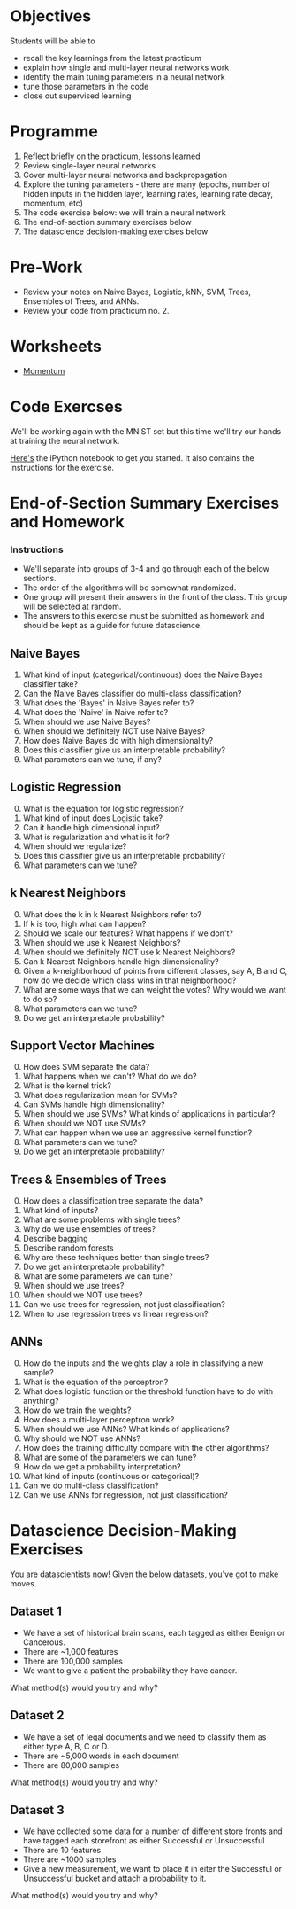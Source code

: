 # Objectives
Students will be able to
- recall the key learnings from the latest practicum
- explain how single and multi-layer neural networks work
- identify the main tuning parameters in a neural network
- tune those parameters in the code
- close out supervised learning

# Programme
1. Reflect briefly on the practicum, lessons learned
2. Review single-layer neural networks
3. Cover multi-layer neural networks and backpropagation
4. Explore the tuning parameters - there are many (epochs, number of hidden inputs in the hidden layer, learning rates, learning rate decay, momentum, etc)
5. The code exercise below: we will train a neural network
6. The end-of-section summary exercises below
7. The datascience decision-making exercises below

# Pre-Work
- Review your notes on Naive Bayes, Logistic, kNN, SVM, Trees, Ensembles of Trees, and ANNs.
- Review your code from practicum no. 2.

# Worksheets
- [Momentum](https://s3-us-west-2.amazonaws.com/ga-dat-2015-suneel/worksheets/ANNs_ctd/ANN_ctd_wksht_1.pdf)

# Code Exercses
We'll be working again with the MNIST set but this time we'll try our hands at training the neural network.

[Here's](http://nbviewer.ipython.org/gist/suneel0101/8e26f317b5ecc0f012b9) the iPython notebook to get you started. It also contains the instructions for the exercise.

# End-of-Section Summary Exercises and Homework
### Instructions
- We'll separate into groups of 3-4 and go through each of the below sections.
- The order of the algorithms will be somewhat randomized.
- One group will present their answers in the front of the class. This group will be selected at random.
- The answers to this exercise must be submitted as homework and should be kept as a guide for future datascience.

## Naive Bayes
1. What kind of input (categorical/continuous) does the Naive Bayes classifier take?
2. Can the Naive Bayes classifier do multi-class classification?
3. What does the 'Bayes' in Naive Bayes refer to?
4. What does the 'Naive' in Naive refer to?
5. When should we use Naive Bayes?
6. When should we definitely NOT use Naive Bayes?
7. How does Naive Bayes do with high dimensionality?
8. Does this classifier give us an interpretable probability?
9. What parameters can we tune, if any?

## Logistic Regression
0. What is the equation for logistic regression?
1. What kind of input does Logistic take?
2. Can it handle high dimensional input?
3. What is regularization and what is it for?
4. When should we regularize?
6. Does this classifier give us an interpretable probability?
7. What parameters can we tune?

## k Nearest Neighbors
0. What does the k in k Nearest Neighbors refer to?
1. If k is too, high what can happen?
2. Should we scale our features? What happens if we don't?
3. When should we use k Nearest Neighbors?
4. When should we definitely NOT use k Nearest Neighbors?
5. Can k Nearest Neighbors handle high dimensionality?
6. Given a k-neighborhood of points from different classes, say A, B and C, how do we decide which class wins in that neighborhood?
7. What are some ways that we can weight the votes? Why would we want to do so?
8. What parameters can we tune?
9. Do we get an interpretable probability?

## Support Vector Machines
0. How does SVM separate the data?
1. What happens when we can't? What do we do?
2. What is the kernel trick?
3. What does regularization mean for SVMs?
4. Can SVMs handle high dimensionality?
5. When should we use SVMs? What kinds of applications in particular?
6. When should we NOT use SVMs?
7. What can happen when we use an aggressive kernel function?
8. What parameters can we tune?
9. Do we get an interpretable probability?

##  Trees & Ensembles of Trees
0. How does a classification tree separate the data?
1. What kind of inputs?
1. What are some problems with single trees?
2. Why do we use ensembles of trees?
3. Describe bagging
4. Describe random forests
5. Why are these techniques better than single trees?
6. Do we get an interpretable probability?
7. What are some parameters we can tune?
8. When should we use trees?
9. When should we NOT use trees?
10. Can we use trees for regression, not just classification?
11. When to use regression trees vs linear regression?

## ANNs
0. How do the inputs and the weights play a role in classifying a new sample?
1. What is the equation of the perceptron?
1. What does logistic function or the threshold function have to do with anything?
1. How do we train the weights?
2. How does a multi-layer perceptron work?
3. When should we use ANNs? What kinds of applications?
4. Why should we NOT use ANNs?
5. How does the training difficulty compare with the other algorithms?
6. What are some of the parameters we can tune?
7. How do we get a probability interpretation?
8. What kind of inputs (continuous or categorical)?
8. Can we do multi-class classification?
9. Can we use ANNs for regression, not just classification?

# Datascience Decision-Making Exercises
You are datascientists now! Given the below datasets, you've got to make moves.

## Dataset 1
- We have a set of historical brain scans, each tagged as either Benign or Cancerous.
- There are ~1,000 features
- There are 100,000 samples
- We want to give a patient the probability they have cancer.

What method(s) would you try and why?

## Dataset 2
- We have a set of legal documents and we need to classify them as either type A, B, C or D.
- There are ~5,000 words in each document
- There are 80,000 samples

What method(s) would you try and why?

## Dataset 3
- We have collected some data for a number of different store fronts and have tagged each storefront as either Successful or Unsuccessful
- There are 10 features
- There are ~1000 samples
- Give a new measurement, we want to place it in eiter the Successful or Unsuccessful bucket and attach a probability to it.

What method(s) would you try and why?
